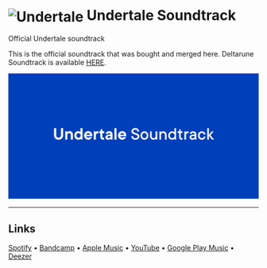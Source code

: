 # <img src="https://images-wixmp-ed30a86b8c4ca887773594c2.wixmp.com/f/46b63d3c-ae67-464c-9a37-670829b2a157/daapuzx-0df84dbf-89d0-4690-affa-b80d54452535.png?token=eyJ0eXAiOiJKV1QiLCJhbGciOiJIUzI1NiJ9.eyJzdWIiOiJ1cm46YXBwOjdlMGQxODg5ODIyNjQzNzNhNWYwZDQxNWVhMGQyNmUwIiwiaXNzIjoidXJuOmFwcDo3ZTBkMTg4OTgyMjY0MzczYTVmMGQ0MTVlYTBkMjZlMCIsIm9iaiI6W1t7InBhdGgiOiJcL2ZcLzQ2YjYzZDNjLWFlNjctNDY0Yy05YTM3LTY3MDgyOWIyYTE1N1wvZGFhcHV6eC0wZGY4NGRiZi04OWQwLTQ2OTAtYWZmYS1iODBkNTQ0NTI1MzUucG5nIn1dXSwiYXVkIjpbInVybjpzZXJ2aWNlOmZpbGUuZG93bmxvYWQiXX0.9ucIKLdWf1OtFMs5lYcHKA9eCPkspB2xq9DNQB_xOdw" width="60px" align="center" alt="Undertale"/> Undertale Soundtrack
Official Undertale soundtrack

This is the official soundtrack that was bought and merged here.
Deltarune Soundtrack is available [HERE](https://github.com/FlyCod3R/deltarunesoundtrack).

![Undertale Soundtrack Screenshot](https://raw.githubusercontent.com/FlyCod3R/undertalesoundtrack/master/Undertale%20Preview.png)

---

## Links
[Spotify](https://open.spotify.com/album/5igTFdgbS1jxBpBufbcQA6) •
[Bandcamp](https://tobyfox.bandcamp.com/album/undertale-soundtrack) •
[Apple Music](https://music.apple.com/us/album/undertale-soundtrack/1119806348) •
[YouTube](https://www.youtube.com/playlist?list=PLrH5n-7UnAn2pNh7r3UmUfIjl5FDD7YK-) •
[Google Play Music](https://play.google.com/music/preview/Bq6wkxjkf7ws7eqms3taodp27hq?play=1&u=0) •
[Deezer](https://www.deezer.com/ru/album/13254999?autoplay=true)
